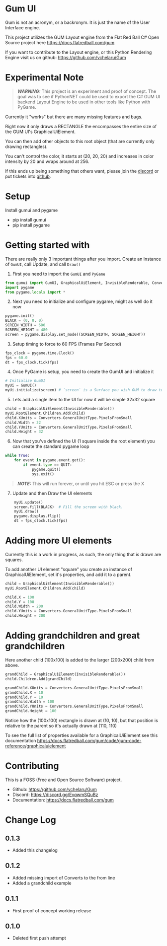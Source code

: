 # Gum UI
Gum is not an acronym, or a backronym.  It is just the name of the User Interface engine.

This project utilizes the GUM Layout engine from the Flat Red Ball C# Open Source project here https://docs.flatredball.com/gum

If you want to contribute to the Layout engine, or this Python Rendering Engine visit us on github: https://github.com/vchelaru/Gum

# Experimental Note

> **_WARNING:_** This project is an experiment and proof of concept.  The goal was to see if PythonNET could be used to export the C# GUM UI backend Layout Engine to be used in other tools like Python with PyGame.

Currently it "works" but there are many missing features and bugs.

Right now it only draws a RECTANGLE the encompasses the entire size of the GUM UI's GraphicalUiElement.

You can then add other objects to this root object (that are currently only drawing rectangles).

You can't control the color, it starts at (20, 20, 20) and increases in color intensity by 20 and wraps around at 256.

If this ends up being something that others want, please join the [discord](https://discord.gg/EvqwmSQuBz) or put tickets into [github](https://github.com/vchelaru/Gum).

# Setup

Install gumui and pygame 
- pip install gumui
- pip install pygame

# Getting started with

There are really only 3 important things after you import.  Create an Instance of `GumUI`, call Update, and call `Draw()`

1. First you need to import the `GumUI` and `PyGame`
```python
from gumui import GumUI, GraphicalUiElement, InvisibleRenderable, Converters
import pygame
from pygame.locals import *
```
2. Next you need to initialize and configure pygame, might as well do it now
```python
pygame.init()
BLACK = (0, 0, 0)
SCREEN_WIDTH = 680
SCREEN_HEIGHT = 480
screen = pygame.display.set_mode((SCREEN_WIDTH, SCREEN_HEIGHT))
```
3. Setup timing to force to 60 FPS (Frames Per Second)
```python
fps_clock = pygame.time.Clock()
fps = 60.0
dt = fps_clock.tick(fps)
```
4. Once PyGame is setup, you need to create the GumUI and initialize it
```python
# Initialize GumUI
myUi = GumUI()
myUi.initialize(screen) # `screen` is a Surface you wish GUM to draw to https://www.pygame.org/docs/ref/surface.html
```
5. Lets add a single item to the UI for now it will be simple 32x32 square
```python
child = GraphicalUiElement(InvisibleRenderable())
myUi.RootElement.Children.Add(child)
child.XUnits = Converters.GeneralUnitType.PixelsFromSmall
child.Width = 32
child.YUnits = Converters.GeneralUnitType.PixelsFromSmall
child.Height = 32
```
6. Now that you've defined the UI (1 square inside the root element) you can create the standard pygame loop
```python
while True:
    for event in pygame.event.get():
        if event.type == QUIT:
            pygame.quit()
            sys.exit()
```
> **_NOTE:_** This will run forever, or until you hit ESC or press the X
7. Update and then Draw the UI elements
```python
    myUi.update()
    screen.fill(BLACK)  # Fill the screen with black.
    myUi.draw()
    pygame.display.flip()
    dt = fps_clock.tick(fps)
```

# Adding more UI elements

Currently this is a work in progress, as such, the only thing that is drawn are squares.

To add another UI element "square" you create an instance of GraphicalUiElement, set it's properties, and add it to a parent.
```python
child = GraphicalUiElement(InvisibleRenderable())
myUi.RootElement.Children.Add(child)

child.X = 100
child.Y = 100
child.Width = 200
child.YUnits = Converters.GeneralUnitType.PixelsFromSmall
child.Height = 200
```

# Adding grandchildren and great grandchildren

Here another child (100x100) is added to the larger (200x200) child from above.

```python
grandChild = GraphicalUiElement(InvisibleRenderable())
child.Children.Add(grandChild)

grandChild.XUnits = Converters.GeneralUnitType.PixelsFromSmall
grandChild.X = 10
grandChild.Y = 10
grandChild.Width = 100
grandChild.YUnits = Converters.GeneralUnitType.PixelsFromSmall
grandChild.Height = 100
```

Notice how the (100x100) rectangle is drawn at (10, 10), but that position is relative to the parent so it's actually drawn at (110, 110)

To see the full list of properties available for a GraphicalUiElement see this documentation
https://docs.flatredball.com/gum/code/gum-code-reference/graphicaluielement

# Contributing

This is a FOSS (Free and Open Source Software) project.

- Github: https://github.com/vchelaru/Gum
- Discord: https://discord.gg/EvqwmSQuBz
- Documentation: https://docs.flatredball.com/gum

# Change Log

## 0.1.3

* Added this changelog

## 0.1.2

* Added missing import of Converts to the from line
* Added a grandchild example

## 0.1.1

* First proof of concept working release

## 0.1.0

* Deleted first push attempt